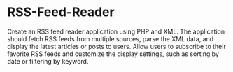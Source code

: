 # RSS-Feed-Reader
Create an RSS feed reader application using PHP and XML. The application should fetch RSS feeds from multiple sources, parse the XML data, and display the latest articles or posts to users. Allow users to subscribe to their favorite RSS feeds and customize the display settings, such as sorting by date or filtering by keyword.
